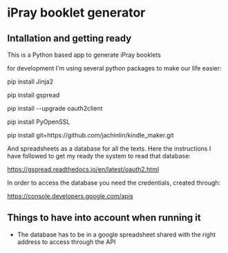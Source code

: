 iPray booklet generator
=======================

Intallation and getting ready
-----------------------------

This is a Python based app to generate iPray booklets

for development I'm using several python packages to make our life easier:

<p>pip install Jinja2
<p>pip install gspread
<p>pip install --upgrade oauth2client
<p>pip install PyOpenSSL
<p>pip install git+https://github.com/jachinlin/kindle_maker.git

And spreadsheets as a database for all the texts. Here the instructions I have followed to get my ready the system to read that database:

https://gspread.readthedocs.io/en/latest/oauth2.html

In order to access the database you need the credentials, created through:

https://console.developers.google.com/apis


Things to have into account when running it
-------------------------------------------

* The database has to be in a google spreadsheet shared with the right address to access through the API